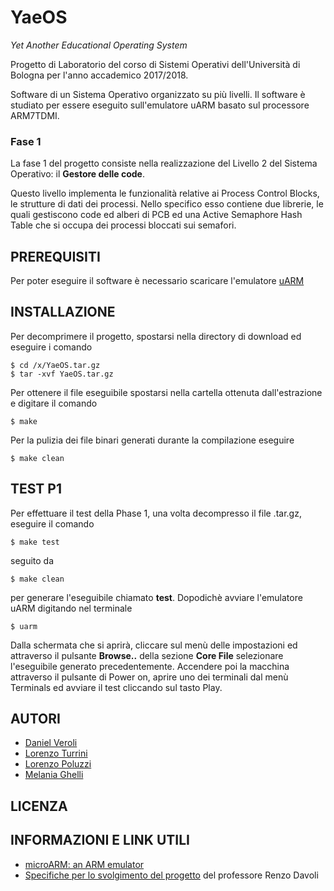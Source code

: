 # YaeOS
*Yet Another Educational Operating System*

Progetto di Laboratorio del corso di Sistemi Operativi dell'Università di Bologna per l'anno accademico 2017/2018. 

Software di un Sistema Operativo organizzato su più livelli. 
Il software è studiato per essere eseguito sull'emulatore uARM basato sul processore ARM7TDMI.

### Fase 1
La fase 1 del progetto consiste nella realizzazione del Livello 2 del Sistema Operativo: il __Gestore delle code__.

Questo livello implementa le funzionalità relative ai Process Control Blocks, le strutture di dati dei processi. Nello specifico esso contiene due librerie, le quali gestiscono code ed alberi di PCB ed una Active Semaphore Hash Table che si occupa dei processi bloccati sui semafori. 


## PREREQUISITI

Per poter eseguire il software è necessario scaricare l'emulatore [uARM](https://github.com/mellotanica/uARM)

## INSTALLAZIONE

Per decomprimere il progetto, spostarsi nella directory di download ed eseguire i comando 

```
$ cd /x/YaeOS.tar.gz
$ tar -xvf YaeOS.tar.gz
```

Per ottenere il file eseguibile spostarsi nella cartella ottenuta dall'estrazione e digitare il comando

`$ make`

Per la pulizia dei file binari generati durante la compilazione eseguire 

`$ make clean`

## TEST P1

Per effettuare il test della Phase 1, una volta decompresso il file .tar.gz, eseguire il comando 

`$ make test`

seguito da 

`$ make clean`

per generare l'eseguibile chiamato __test__.
Dopodichè avviare l'emulatore uARM digitando nel terminale

`$ uarm`

Dalla schermata che si aprirà, cliccare sul menù delle impostazioni ed attraverso il pulsante __Browse..__ della sezione __Core File__ selezionare l'eseguibile generato precedentemente.
Accendere poi la macchina attraverso il pulsante di Power on, aprire uno dei terminali dal menù Terminals ed avviare il test cliccando sul tasto Play. 

## AUTORI

- [Daniel Veroli](https://github.com/denzelbass)
- [Lorenzo Turrini](https://github.com/lorenzoturrini)
- [Lorenzo Poluzzi](https://github.com/lorenzopoluzzis)
- [Melania Ghelli](https://github.com/melastone)

## LICENZA

## INFORMAZIONI E LINK UTILI

- [microARM: an ARM emulator](http://mellotanica.github.io/uARM/)
- [Specifiche per lo svolgimento del progetto](http://www.cs.unibo.it/~renzo/so/progetto.shtml) del professore Renzo Davoli
